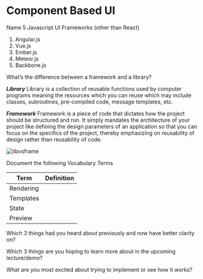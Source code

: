 # Component Based UI

Name 5 Javascript UI Frameworks (other than React)
  
  1. Angular.js
  2. Vue.js
  3. Ember.js
  4. Meteor.js
  5. Backbone.js
  

What’s the difference between a framework and a library?

***Library***
Library is a collection of reusable functions used by computer programs meaning the resources which you can reuse which may include classes, subroutines, pre-compiled code, message templates, etc.

***Framework***
Framework is a piece of code that dictates how the project should be structured and run. It simply mandates the architecture of your project like defining the design parameters of an application so that you can focus on the specifics of the project, thereby emphasizing on reusability of design rather than reusability of code.

![libvsframe](http://cdn.differencebetween.net/wp-content/uploads/2018/07/Library-VERSUS-Framework.jpg)

Document the following Vocabulary Terms


|Term|Definition|
|----|----------|
|Rendering|
|Templates|
|State|
|Preview|


Which 3 things had you heard about previously and now have better clarity on?

Which 3 things are you hoping to learn more about in the upcoming lecture/demo?

What are you most excited about trying to implement or see how it works?
